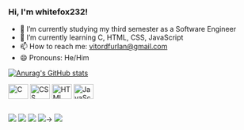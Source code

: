 ### Hi, I'm whitefox232!

- 🔭 I’m currently studying my third semester as a Software Engineer
- 🌱 I’m currently learning C, HTML, CSS, JavaScript
- 📫 How to reach me: vitordfurlan@gmail.com
- 😄 Pronouns: He/Him

[![Anurag's GitHub stats](https://github-readme-stats.vercel.app/api?username=whitefox232&show_icons=true&theme=ayu-mirage)](https://github.com/anuraghazra/github-readme-stats)

<img align="center" alt="C" height="30" width="40" 
src="https://cdn.jsdelivr.net/gh/devicons/devicon/icons/c/c-original.svg" />
<img align="center" alt="CSS" height="30" width="40"
src="https://cdn.jsdelivr.net/gh/devicons/devicon/icons/css3/css3-original.svg" />
<img align="center" alt="HTML" height="30" width="40"
src="https://cdn.jsdelivr.net/gh/devicons/devicon/icons/html5/html5-original.svg"/>
<img align="center" alt="JavaScript" height="30" width="40"                                                                                      
src="https://cdn.jsdelivr.net/gh/devicons/devicon/icons/javascript/javascript-original.svg" /> 
##

<div> 
  <a href="https://www.youtube.com/channel/UC8erpsHkXziFkppkkjROUtw" target="_blank"><img src="https://img.shields.io/badge/YouTube-FF0000?style=for-the-badge&logo=youtube&logoColor=white" target="_blank"></a>
  <a href="https://instagram.com/whitefox232_" target="_blank"><img src="https://img.shields.io/badge/-Instagram-%23E4405F?style=for-the-badge&logo=instagram&logoColor=white" target="_blank"></a>
 	<a href="https://www.twitch.tv/whitefox232" target="_blank"><img src="https://img.shields.io/badge/Twitch-9146FF?style=for-the-badge&logo=twitch&logoColor=white" target="_blank"></a>
  <!-<a href = "mailto:vitordfurlan@gmail.com"><img src="https://img.shields.io/badge/-Gmail-%23333?style=for-the-badge&logo=gmail&logoColor=white" target="_blank"></a>->
  <a href="https://www.linkedin.com/in/vitor-dias-furlan-6a6353224/" target="_blank"><img src="https://img.shields.io/badge/-LinkedIn-%230077B5?style=for-the-badge&logo=linkedin&logoColor=white" target="_blank"></a> 
</div>
